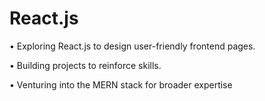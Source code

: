 # React.js

• Exploring React.js to design user-friendly frontend pages.

• Building projects to reinforce skills.

• Venturing into the MERN stack for broader expertise
